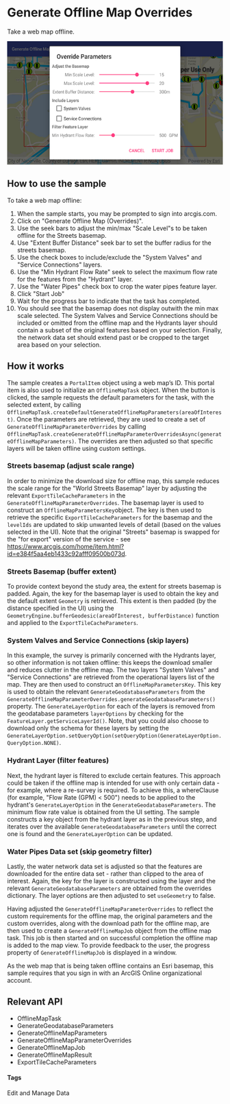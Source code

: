 # Generate Offline Map Overrides
Take a web map offline.

![Generate Offline Map Overrides App](generate-offline-map-overrides.png)

## How to use the sample
To take a web map offline:

1. When the sample starts, you may be prompted to sign into arcgis.com.
1. Click on "Generate Offline Map (Overrides)".
1. Use the seek bars to adjust the min/max "Scale Level"s to be taken offline for the Streets basemap.
1. Use "Extent Buffer Distance" seek bar to set the buffer radius for the streets basemap. 
1. Use the check boxes to include/exclude the "System Valves" and "Service Connections" layers. 
1. Use the "Min Hydrant Flow Rate" seek to select the maximum flow rate for the features from the "Hydrant" layer.
1. Use the "Water Pipes" check box to crop the water pipes feature layer. 
1. Click "Start Job"
1. Wait for the progress bar to indicate that the task has completed.
1. You should see that the basemap does not display outwith the min max scale selected. The System Valves and Service Connections should be included or omitted from the offline map and the Hydrants layer should contain a subset of the original features based on your selection. Finally, the network data set should extend past or be cropped to the target area based on your selection.

## How it works
The sample creates a `PortalItem` object using a web map’s ID. This portal item is also used to initialize an `OfflineMapTask` object. When the button is clicked, the sample requests the default parameters for the task, with the selected extent, by calling `OfflineMapTask.createDefaultGenerateOfflineMapParameters(areaOfInterest)`. Once the parameters are retrieved, they are used to create a set of `GenerateOfflineMapParameterOverrides` by calling `OfflineMapTask.createGenerateOfflineMapParameterOverridesAsync(generateOfflineMapParameters)`. The overrides are then adjusted so that specific layers will be taken offline using custom settings.

### Streets basemap (adjust scale range)
In order to minimize the download size for offline map, this sample reduces the scale range for the "World Streets Basemap" layer by adjusting the relevant `ExportTileCacheParameters` in the `GenerateOfflineMapParameterOverrides`. The basemap layer is used to construct an `OfflineMapParametersKey`object. The key is then used to retrieve the specific `ExportTileCacheParameters` for the basemap and the `levelIds` are updated to skip unwanted levels of detail (based on the values selected in the UI). Note that the original "Streets" basemap is swapped for the "for export" version of the service - see https://www.arcgis.com/home/item.html?id=e384f5aa4eb1433c92afff09500b073d.

### Streets Basemap (buffer extent)
To provide context beyond the study area, the extent for streets basemap is padded. Again, the key for the basemap layer is used to obtain the key and the default extent `Geometry` is retrieved. This extent is then padded (by the distance specified in the UI) using the `GeometryEngine.bufferGeodesic(areaOfInterest, bufferDistance)` function and applied to the `ExportTileCacheParameters`.
 
### System Valves and Service Connections (skip layers)
In this example, the survey is primarily concerned with the Hydrants layer, so other information is not taken offline: this keeps the download smaller and reduces clutter in the offline map. The two layers "System Valves" and "Service Connections" are retrieved from the operational layers list of the map. They are then used to construct an `OfflineMapParametersKey`. This key is used to obtain the relevant `GenerateGeodatabaseParameters` from the `GenerateOfflineMapParameterOverrides.generateGeodatabaseParameters()` property. The `GenerateLayerOption` for each of the layers is removed from the geodatabase parameters `layerOptions` by checking for the `FeatureLayer.getServiceLayerId()`. Note, that you could also choose to download only the schema for these layers by setting the `GenerateLayerOption.setQueryOption(setQueryOption(GenerateLayerOption.QueryOption.NONE)`.
 
### Hydrant Layer (filter features)
Next, the hydrant layer is filtered to exclude certain features. This approach could be taken if the offline map is intended for use with only certain data - for example, where a re-survey is required. To achieve this, a whereClause (for example, "Flow Rate (GPM) < 500") needs to be applied to the hydrant's `GenerateLayerOption` in the `GenerateGeodatabaseParameters`. The minimum flow rate value is obtained from the UI setting. The sample constructs a key object from the hydrant layer as in the previous step, and iterates over the available `GenerateGeodatabaseParameters` until the correct one is found and the `GenerateLayerOption` can be updated.

### Water Pipes Data set (skip geometry filter)
Lastly, the water network data set is adjusted so that the features are downloaded for the entire data set - rather than clipped to the area of interest. Again, the key for the layer is constructed using the layer and the relevant `GenerateGeodatabaseParameters` are obtained from the overrides dictionary. The layer options are then adjusted to set `useGeometry` to false.

Having adjusted the `GenerateOfflineMapParameterOverrides` to reflect the custom requirements for the offline map, the original parameters and the custom overrides, along with the download path for the offline map, are then used to create a `GenerateOfflineMapJob` object from the offline map task. This job is then started and on successful completion the offline map is added to the map view. To provide feedback to the user, the progress property of `GenerateOfflineMapJob` is displayed in a window.

As the web map that is being taken offline contains an Esri basemap, this sample requires that you sign in with an ArcGIS Online organizational account.

## Relevant API
* OfflineMapTask
* GenerateGeodatabaseParameters
* GenerateOfflineMapParameters
* GenerateOfflineMapParameterOverrides
* GenerateOfflineMapJob
* GenerateOfflineMapResult
* ExportTileCacheParameters

#### Tags
Edit and Manage Data
